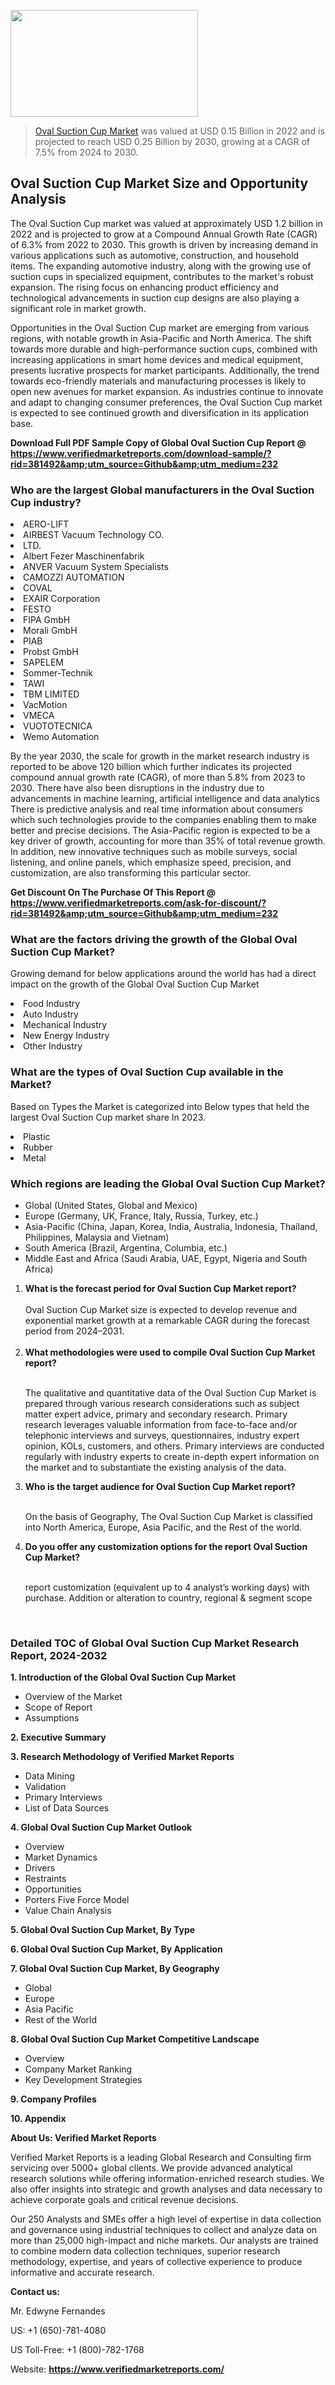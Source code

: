 <img src="https://ffe5etoiles.com/wp-content/uploads/2024/12/MST1-300x171.png" alt="" width="300" height="171" class="alignnone size-medium wp-image-20088" /><blockquote><p><p><a href="https://www.verifiedmarketreports.com/download-sample/?rid=381492&utm_source=Github&utm_medium=232" target="_blank">Oval Suction Cup Market</a> was valued at USD 0.15 Billion in 2022 and is projected to reach USD 0.25 Billion by 2030, growing at a CAGR of 7.5% from 2024 to 2030.</p></blockquote><p><h2>Oval Suction Cup Market Size and Opportunity Analysis</h2><p>The Oval Suction Cup market was valued at approximately USD 1.2 billion in 2022 and is projected to grow at a Compound Annual Growth Rate (CAGR) of 6.3% from 2022 to 2030. This growth is driven by increasing demand in various applications such as automotive, construction, and household items. The expanding automotive industry, along with the growing use of suction cups in specialized equipment, contributes to the market's robust expansion. The rising focus on enhancing product efficiency and technological advancements in suction cup designs are also playing a significant role in market growth.</p><p>Opportunities in the Oval Suction Cup market are emerging from various regions, with notable growth in Asia-Pacific and North America. The shift towards more durable and high-performance suction cups, combined with increasing applications in smart home devices and medical equipment, presents lucrative prospects for market participants. Additionally, the trend towards eco-friendly materials and manufacturing processes is likely to open new avenues for market expansion. As industries continue to innovate and adapt to changing consumer preferences, the Oval Suction Cup market is expected to see continued growth and diversification in its application base.</p></p><p class=""><strong>Download Full PDF Sample Copy of Global Oval Suction Cup Report @ <a href="https://www.verifiedmarketreports.com/download-sample/?rid=381492&amp;utm_source=Github&amp;utm_medium=232" target="_blank">https://www.verifiedmarketreports.com/download-sample/?rid=381492&amp;utm_source=Github&amp;utm_medium=232</a></strong></p><h3 id="" class="">Who are the largest Global manufacturers in the Oval Suction Cup industry?</h3><p><li>AERO-LIFT</li><li> AIRBEST Vacuum Technology CO.</li><li> LTD.</li><li> Albert Fezer Maschinenfabrik</li><li> ANVER Vacuum System Specialists</li><li> CAMOZZI AUTOMATION</li><li> COVAL</li><li> EXAIR Corporation</li><li> FESTO</li><li> FIPA GmbH</li><li> Morali GmbH</li><li> PIAB</li><li> Probst GmbH</li><li> SAPELEM</li><li> Sommer-Technik</li><li> TAWI</li><li> TBM LIMITED</li><li> VacMotion</li><li> VMECA</li><li> VUOTOTECNICA</li><li> Wemo Automation</li></p><div class=""><div class="" dir="" data-message-author-role="" data-message-id="" data-message-model-slug=""><div class=""><div class=""><div class=""><div class="" dir="" data-message-author-role="" data-message-id="" data-message-model-slug=""><div class=""><div class=""><p>By the year 2030, the scale for growth in the market research industry is reported to be above 120 billion which further indicates its projected compound annual growth rate (CAGR), of more than 5.8% from 2023 to 2030. There have also been disruptions in the industry due to advancements in machine learning, artificial intelligence and data analytics There is predictive analysis and real time information about consumers which such technologies provide to the companies enabling them to make better and precise decisions. The Asia-Pacific region is expected to be a key driver of growth, accounting for more than 35% of total revenue growth. In addition, new innovative techniques such as mobile surveys, social listening, and online panels, which emphasize speed, precision, and customization, are also transforming this particular sector.</p><p><strong>Get Discount On The Purchase Of This Report @&nbsp; <a href="https://www.verifiedmarketreports.com/ask-for-discount/?rid=381492&amp;utm_source=Github&amp;utm_medium=232" target="_blank">https://www.verifiedmarketreports.com/ask-for-discount/?rid=381492&amp;utm_source=Github&amp;utm_medium=232</a></strong></p></div></div></div></div></div></div></div></div><h3 id="" class="">What are the factors driving the growth of the Global Oval Suction Cup Market?</h3><p id="" class="">Growing demand for below applications around the world has had a direct impact on the growth of the Global Oval Suction Cup Market</p><p id="" class=""><li>Food Industry</li><li> Auto Industry</li><li> Mechanical Industry</li><li> New Energy Industry</li><li> Other Industry</li></p><h3 id="" class="">What are the types of Oval Suction Cup available in the Market?</h3><p id="" class="">Based on Types the Market is categorized into Below types that held the largest Oval Suction Cup market share In 2023.</p><p id="" class=""><li>Plastic</li><li> Rubber</li><li> Metal</li></p><h3 id="" class="">Which regions are leading the Global Oval Suction Cup Market?</h3><ul><li>Global (United States, Global and Mexico)</li><li>Europe (Germany, UK, France, Italy, Russia, Turkey, etc.)</li><li>Asia-Pacific (China, Japan, Korea, India, Australia, Indonesia, Thailand, Philippines, Malaysia and Vietnam)</li><li>South America (Brazil, Argentina, Columbia, etc.)</li><li>Middle East and Africa (Saudi Arabia, UAE, Egypt, Nigeria and South Africa)</li></ul><p><ol><li><strong>What is the forecast period for Oval Suction Cup Market report?<br /></strong><br /><span data-sheets-root="1" data-sheets-value="{&quot;1&quot;:2,&quot;2&quot;:&quot;XXXX size is expected to develop revenue and exponential market growth at a remarkable CAGR during the forecast period from 2024&ndash;2030.&quot;}" data-sheets-userformat="{&quot;2&quot;:12674,&quot;4&quot;:{&quot;1&quot;:2,&quot;2&quot;:16776960},&quot;10&quot;:2,&quot;11&quot;:0,&quot;15&quot;:&quot;Arial&quot;,&quot;16&quot;:12}">Oval Suction Cup Market size is expected to develop revenue and exponential market growth at a remarkable CAGR during the forecast period from 2024&ndash;2031.</span><br /><br /></li><li><strong>What methodologies were used to compile Oval Suction Cup Market report?<br /><br /></strong><p>The qualitative and quantitative data of the&nbsp;Oval Suction Cup Market is prepared through various research considerations such as subject matter expert advice, primary and secondary research. Primary research leverages valuable information from face-to-face and/or telephonic interviews and surveys, questionnaires, industry expert opinion, KOLs, customers, and others. Primary interviews are conducted regularly with industry experts to create in-depth expert information on the market and to substantiate the existing analysis of the data.&nbsp;</p></li><li><strong>Who is the target audience for Oval Suction Cup Market report?<br /><br /></strong><p>On the basis of Geography, The&nbsp;Oval Suction Cup Market is classified into North America, Europe, Asia Pacific, and the Rest of the world.</p></li><li><strong>Do you offer any customization options for the report Oval Suction Cup Market?<br /><br /></strong><p>report customization (equivalent up to 4 analyst&rsquo;s working days) with purchase. Addition or alteration to country, regional &amp; segment scope</p><p>&nbsp;</p></li></ol></p><h3 id="" class="">Detailed TOC of Global Oval Suction Cup Market Research Report, 2024-2032</h3><p id="" class=""><strong>1. Introduction of the Global Oval Suction Cup Market</strong></p><ul><li>Overview of the Market</li><li>Scope of Report</li><li>Assumptions</li></ul><p id="" class=""><strong>2. Executive Summary</strong></p><p id="" class=""><strong>3. Research Methodology of&nbsp;Verified Market Reports</strong></p><ul><li>Data Mining</li><li>Validation</li><li>Primary Interviews</li><li>List of Data Sources</li></ul><p id="" class=""><strong>4. Global Oval Suction Cup Market Outlook</strong></p><ul><li>Overview</li><li>Market Dynamics</li><li>Drivers</li><li>Restraints</li><li>Opportunities</li><li>Porters Five Force Model</li><li>Value Chain Analysis</li></ul><p id="" class=""><strong>5. Global Oval Suction Cup Market, By&nbsp;Type</strong></p><p id="" class=""><strong>6. Global Oval Suction Cup Market, By Application</strong></p><p id="" class=""><strong>7. Global Oval Suction Cup Market, By Geography</strong></p><ul><li>Global</li><li>Europe</li><li>Asia Pacific</li><li>Rest of the World</li></ul><p id="" class=""><strong>8. Global Oval Suction Cup Market Competitive Landscape</strong></p><ul><li>Overview</li><li>Company Market Ranking</li><li>Key Development Strategies</li></ul><p id="" class=""><strong>9. Company Profiles</strong></p><p id="" class=""><strong>10. Appendix</strong></p><p id="" class=""><strong>About Us: Verified Market Reports</strong></p><p id="" class="">Verified Market Reports is a leading Global Research and Consulting firm servicing over 5000+ global clients. We provide advanced analytical research solutions while offering information-enriched research studies. We also offer insights into strategic and growth analyses and data necessary to achieve corporate goals and critical revenue decisions.</p><p id="" class="">Our 250 Analysts and SMEs offer a high level of expertise in data collection and governance using industrial techniques to collect and analyze data on more than 25,000 high-impact and niche markets. Our analysts are trained to combine modern data collection techniques, superior research methodology, expertise, and years of collective experience to produce informative and accurate research.</p><p id="" class=""><strong>Contact us:</strong></p><p id="" class="">Mr. Edwyne Fernandes</p><p id="" class="">US: +1 (650)-781-4080</p><p id="" class="">US Toll-Free: +1 (800)-782-1768</p><p id="" class="">Website: <a target="" data-test-app-aware-link=""><strong>https://www.verifiedmarketreports.com/</strong></a></p>
